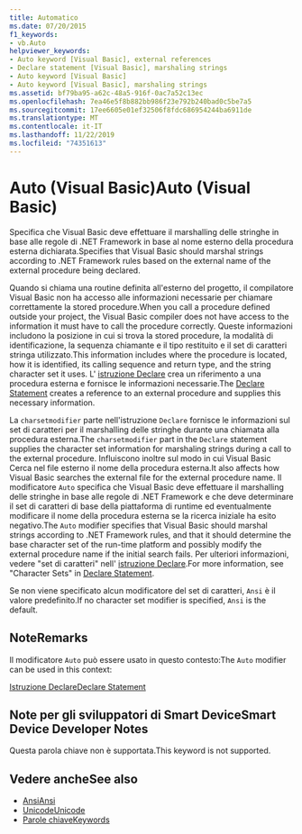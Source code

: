 ```yaml
---
title: Automatico
ms.date: 07/20/2015
f1_keywords:
- vb.Auto
helpviewer_keywords:
- Auto keyword [Visual Basic], external references
- Declare statement [Visual Basic], marshaling strings
- Auto keyword [Visual Basic]
- Auto keyword [Visual Basic], marshaling strings
ms.assetid: bf79ba95-a62c-48a5-916f-0ac7a52c13ec
ms.openlocfilehash: 7ea46e5f8b882bb986f23e792b240bad0c5be7a5
ms.sourcegitcommit: 17ee6605e01ef32506f8fdc686954244ba6911de
ms.translationtype: MT
ms.contentlocale: it-IT
ms.lasthandoff: 11/22/2019
ms.locfileid: "74351613"
---
```

# <a name="auto-visual-basic"></a><span data-ttu-id="d5290-102">Auto (Visual Basic)</span><span class="sxs-lookup"><span data-stu-id="d5290-102">Auto (Visual Basic)</span></span>
<span data-ttu-id="d5290-103">Specifica che Visual Basic deve effettuare il marshalling delle stringhe in base alle regole di .NET Framework in base al nome esterno della procedura esterna dichiarata.</span><span class="sxs-lookup"><span data-stu-id="d5290-103">Specifies that Visual Basic should marshal strings according to .NET Framework rules based on the external name of the external procedure being declared.</span></span>  
  
 <span data-ttu-id="d5290-104">Quando si chiama una routine definita all'esterno del progetto, il compilatore Visual Basic non ha accesso alle informazioni necessarie per chiamare correttamente la stored procedure.</span><span class="sxs-lookup"><span data-stu-id="d5290-104">When you call a procedure defined outside your project, the Visual Basic compiler does not have access to the information it must have to call the procedure correctly.</span></span> <span data-ttu-id="d5290-105">Queste informazioni includono la posizione in cui si trova la stored procedure, la modalità di identificazione, la sequenza chiamante e il tipo restituito e il set di caratteri stringa utilizzato.</span><span class="sxs-lookup"><span data-stu-id="d5290-105">This information includes where the procedure is located, how it is identified, its calling sequence and return type, and the string character set it uses.</span></span> <span data-ttu-id="d5290-106">L' [istruzione Declare](../../../visual-basic/language-reference/statements/declare-statement.md) crea un riferimento a una procedura esterna e fornisce le informazioni necessarie.</span><span class="sxs-lookup"><span data-stu-id="d5290-106">The [Declare Statement](../../../visual-basic/language-reference/statements/declare-statement.md) creates a reference to an external procedure and supplies this necessary information.</span></span>  
  
 <span data-ttu-id="d5290-107">La `charsetmodifier` parte nell'istruzione `Declare` fornisce le informazioni sul set di caratteri per il marshalling delle stringhe durante una chiamata alla procedura esterna.</span><span class="sxs-lookup"><span data-stu-id="d5290-107">The `charsetmodifier` part in the `Declare` statement supplies the character set information for marshaling strings during a call to the external procedure.</span></span> <span data-ttu-id="d5290-108">Influiscono inoltre sul modo in cui Visual Basic Cerca nel file esterno il nome della procedura esterna.</span><span class="sxs-lookup"><span data-stu-id="d5290-108">It also affects how Visual Basic searches the external file for the external procedure name.</span></span> <span data-ttu-id="d5290-109">Il modificatore `Auto` specifica che Visual Basic deve effettuare il marshalling delle stringhe in base alle regole di .NET Framework e che deve determinare il set di caratteri di base della piattaforma di runtime ed eventualmente modificare il nome della procedura esterna se la ricerca iniziale ha esito negativo.</span><span class="sxs-lookup"><span data-stu-id="d5290-109">The `Auto` modifier specifies that Visual Basic should marshal strings according to .NET Framework rules, and that it should determine the base character set of the run-time platform and possibly modify the external procedure name if the initial search fails.</span></span> <span data-ttu-id="d5290-110">Per ulteriori informazioni, vedere "set di caratteri" nell' [istruzione Declare](../../../visual-basic/language-reference/statements/declare-statement.md).</span><span class="sxs-lookup"><span data-stu-id="d5290-110">For more information, see "Character Sets" in [Declare Statement](../../../visual-basic/language-reference/statements/declare-statement.md).</span></span>  
  
 <span data-ttu-id="d5290-111">Se non viene specificato alcun modificatore del set di caratteri, `Ansi` è il valore predefinito.</span><span class="sxs-lookup"><span data-stu-id="d5290-111">If no character set modifier is specified, `Ansi` is the default.</span></span>  
  
## <a name="remarks"></a><span data-ttu-id="d5290-112">Note</span><span class="sxs-lookup"><span data-stu-id="d5290-112">Remarks</span></span>  
 <span data-ttu-id="d5290-113">Il modificatore `Auto` può essere usato in questo contesto:</span><span class="sxs-lookup"><span data-stu-id="d5290-113">The `Auto` modifier can be used in this context:</span></span>  
  
 [<span data-ttu-id="d5290-114">Istruzione Declare</span><span class="sxs-lookup"><span data-stu-id="d5290-114">Declare Statement</span></span>](../../../visual-basic/language-reference/statements/declare-statement.md)  
  
## <a name="smart-device-developer-notes"></a><span data-ttu-id="d5290-115">Note per gli sviluppatori di Smart Device</span><span class="sxs-lookup"><span data-stu-id="d5290-115">Smart Device Developer Notes</span></span>  
 <span data-ttu-id="d5290-116">Questa parola chiave non è supportata.</span><span class="sxs-lookup"><span data-stu-id="d5290-116">This keyword is not supported.</span></span>  
  
## <a name="see-also"></a><span data-ttu-id="d5290-117">Vedere anche</span><span class="sxs-lookup"><span data-stu-id="d5290-117">See also</span></span>

- [<span data-ttu-id="d5290-118">Ansi</span><span class="sxs-lookup"><span data-stu-id="d5290-118">Ansi</span></span>](../../../visual-basic/language-reference/modifiers/ansi.md)
- [<span data-ttu-id="d5290-119">Unicode</span><span class="sxs-lookup"><span data-stu-id="d5290-119">Unicode</span></span>](../../../visual-basic/language-reference/modifiers/unicode.md)
- [<span data-ttu-id="d5290-120">Parole chiave</span><span class="sxs-lookup"><span data-stu-id="d5290-120">Keywords</span></span>](../../../visual-basic/language-reference/keywords/index.md)
